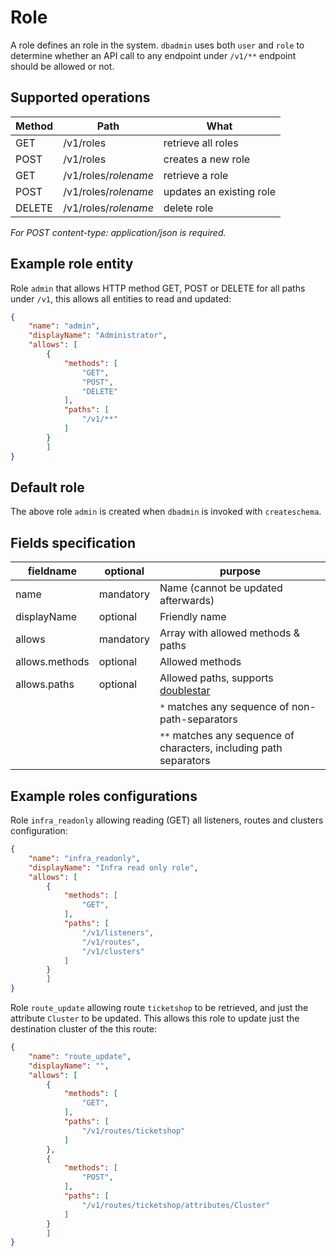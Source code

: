 # Role

A role defines an role in the system. `dbadmin` uses both `user` and `role` to determine whether an API call to any endpoint under `/v1/**` endpoint should be allowed or not.

## Supported operations

| Method | Path                 | What                     |
| ------ | -------------------- | ------------------------ |
| GET    | /v1/roles            | retrieve all roles       |
| POST   | /v1/roles            | creates a new role       |
| GET    | /v1/roles/_rolename_ | retrieve a role          |
| POST   | /v1/roles/_rolename_ | updates an existing role |
| DELETE | /v1/roles/_rolename_ | delete role              |

_For POST content-type: application/json is required._

## Example role entity

Role `admin` that allows HTTP method GET, POST or DELETE for all paths under `/v1`, this allows all entities to read and updated:

```json
{
    "name": "admin",
    "displayName": "Administrator",
    "allows": [
        {
            "methods": [
                "GET",
                "POST",
                "DELETE"
            ],
            "paths": [
                "/v1/**"
            ]
        }
        ]
}
```

## Default role

The above role `admin` is created when `dbadmin` is invoked with `createschema`.

## Fields specification

| fieldname      | optional  | purpose                                                                              |
| -------------- | --------- | ------------------------------------------------------------------------------------ |
| name           | mandatory | Name (cannot be updated afterwards)                                                  |
| displayName    | optional  | Friendly name                                                                        |
| allows         | mandatory | Array with allowed methods & paths                                                   |
| allows.methods | optional  | Allowed methods                                                                      |
| allows.paths   | optional  | Allowed paths, supports [doublestar](https://github.com/bmatcuk/doublestar#patterns) |
|                |           | `*` matches any sequence of non-path-separators                                      |
|                |           | `**` matches any sequence of characters, including path separators                   |

## Example roles configurations

Role `infra_readonly` allowing reading (GET) all listeners, routes and clusters configuration:

```json
{
    "name": "infra_readonly",
    "displayName": "Infra read only role",
    "allows": [
        {
            "methods": [
                "GET",
            ],
            "paths": [
                "/v1/listeners",
                "/v1/routes",
                "/v1/clusters"
            ]
        }
        ]
}
```

Role `route_update` allowing route `ticketshop` to be retrieved, and just the attribute `Cluster` to be updated.
This allows this role to update just the destination cluster of the this route:

```json
{
    "name": "route_update",
    "displayName": "",
    "allows": [
        {
            "methods": [
                "GET",
            ],
            "paths": [
                "/v1/routes/ticketshop"
            ]
        },
        {
            "methods": [
                "POST",
            ],
            "paths": [
                "/v1/routes/ticketshop/attributes/Cluster"
            ]
        }
        ]
}
```

